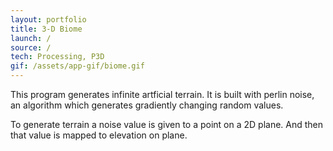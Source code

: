 ```yaml
---
layout: portfolio
title: 3-D Biome
launch: /
source: /
tech: Processing, P3D
gif: /assets/app-gif/biome.gif
---
```


This program generates infinite artficial terrain.
It is built with perlin noise, an algorithm which generates gradiently changing random values.

To generate terrain a noise value is given to a point on a 2D plane. And then that value 
is mapped to elevation on plane.

 